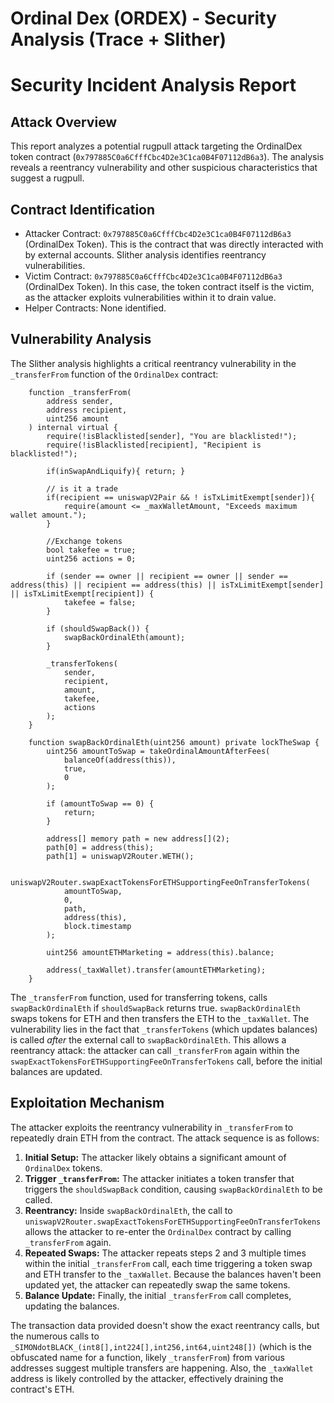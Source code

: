 # Ordinal Dex (ORDEX) - Security Analysis (Trace + Slither)

# Security Incident Analysis Report

## Attack Overview
This report analyzes a potential rugpull attack targeting the OrdinalDex token contract (`0x797885C0a6CfffCbc4D2e3C1ca0B4F07112dB6a3`). The analysis reveals a reentrancy vulnerability and other suspicious characteristics that suggest a rugpull.

## Contract Identification
- Attacker Contract: `0x797885C0a6CfffCbc4D2e3C1ca0B4F07112dB6a3` (OrdinalDex Token). This is the contract that was directly interacted with by external accounts. Slither analysis identifies reentrancy vulnerabilities.
- Victim Contract: `0x797885C0a6CfffCbc4D2e3C1ca0B4F07112dB6a3` (OrdinalDex Token). In this case, the token contract itself is the victim, as the attacker exploits vulnerabilities within it to drain value.
- Helper Contracts: None identified.

## Vulnerability Analysis
The Slither analysis highlights a critical reentrancy vulnerability in the `_transferFrom` function of the `OrdinalDex` contract:

```solidity
    function _transferFrom(
        address sender,
        address recipient,
        uint256 amount
    ) internal virtual {
        require(!isBlacklisted[sender], "You are blacklisted!");
        require(!isBlacklisted[recipient], "Recipient is blacklisted!");

        if(inSwapAndLiquify){ return; }

        // is it a trade
        if(recipient == uniswapV2Pair && ! isTxLimitExempt[sender]){
            require(amount <= _maxWalletAmount, "Exceeds maximum wallet amount.");
        }

        //Exchange tokens
        bool takefee = true;
        uint256 actions = 0;

        if (sender == owner || recipient == owner || sender == address(this) || recipient == address(this) || isTxLimitExempt[sender] || isTxLimitExempt[recipient]) {
            takefee = false;
        }

        if (shouldSwapBack()) {
            swapBackOrdinalEth(amount);
        }

        _transferTokens(
            sender,
            recipient,
            amount,
            takefee,
            actions
        );
    }

    function swapBackOrdinalEth(uint256 amount) private lockTheSwap {
        uint256 amountToSwap = takeOrdinalAmountAfterFees(
            balanceOf(address(this)),
            true,
            0
        );

        if (amountToSwap == 0) {
            return;
        }

        address[] memory path = new address[](2);
        path[0] = address(this);
        path[1] = uniswapV2Router.WETH();

        uniswapV2Router.swapExactTokensForETHSupportingFeeOnTransferTokens(
            amountToSwap,
            0,
            path,
            address(this),
            block.timestamp
        );

        uint256 amountETHMarketing = address(this).balance;

        address(_taxWallet).transfer(amountETHMarketing);
    }
```

The `_transferFrom` function, used for transferring tokens, calls `swapBackOrdinalEth` if `shouldSwapBack` returns true. `swapBackOrdinalEth` swaps tokens for ETH and then transfers the ETH to the `_taxWallet`. The vulnerability lies in the fact that `_transferTokens` (which updates balances) is called *after* the external call to `swapBackOrdinalEth`. This allows a reentrancy attack: the attacker can call `_transferFrom` again within the `swapExactTokensForETHSupportingFeeOnTransferTokens` call, before the initial balances are updated.

## Exploitation Mechanism
The attacker exploits the reentrancy vulnerability in `_transferFrom` to repeatedly drain ETH from the contract. The attack sequence is as follows:

1. **Initial Setup:** The attacker likely obtains a significant amount of `OrdinalDex` tokens.
2. **Trigger `_transferFrom`:** The attacker initiates a token transfer that triggers the `shouldSwapBack` condition, causing `swapBackOrdinalEth` to be called.
3. **Reentrancy:** Inside `swapBackOrdinalEth`, the call to `uniswapV2Router.swapExactTokensForETHSupportingFeeOnTransferTokens` allows the attacker to re-enter the `OrdinalDex` contract by calling `_transferFrom` again.
4. **Repeated Swaps:** The attacker repeats steps 2 and 3 multiple times within the initial `_transferFrom` call, each time triggering a token swap and ETH transfer to the `_taxWallet`. Because the balances haven't been updated yet, the attacker can repeatedly swap the same tokens.
5. **Balance Update:** Finally, the initial `_transferFrom` call completes, updating the balances.

The transaction data provided doesn't show the exact reentrancy calls, but the numerous calls to `_SIMONdotBLACK_(int8[],int224[],int256,int64,uint248[])` (which is the obfuscated name for a function, likely `_transferFrom`) from various addresses suggest multiple transfers are happening. Also, the `_taxWallet` address is likely controlled by the attacker, effectively draining the contract's ETH.
